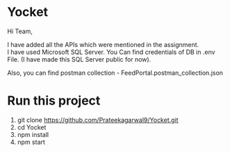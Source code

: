 # Yocket
Hi Team,  <br />

I have added all the APIs which were mentioned in the assignment.  <br />
I have used Microsoft SQL Server. You Can find credentials of DB in .env File. (I have made this SQL Server public for now).  <br />

Also, you can find postman collection - FeedPortal.postman_collection.json  <br />

# Run this project
1. git clone https://github.com/Prateekagarwal9/Yocket.git  <br />
2. cd Yocket  <br />
3. npm install  <br />
4. npm start  <br />
